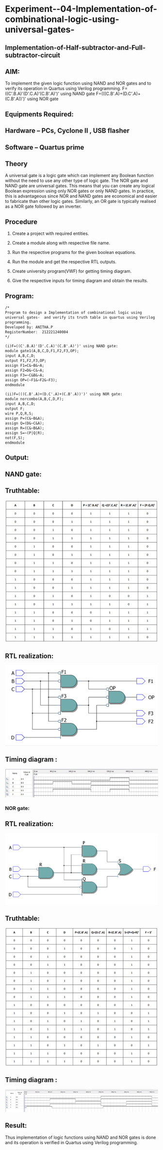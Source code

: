 # Experiment--04-Implementation-of-combinational-logic-using-universal-gates-
 ## Implementation-of-Half-subtractor-and-Full-subtractor-circuit
## AIM:
To implement the given logic function using NAND and NOR gates and to verify its operation in Quartus using Verilog programming.
F=((C'.B.A)'(D'.C.A)'(C.B'.A)')' using NAND gate
F=(((C.B'.A)+(D.C'.A)+(C.B'.A))')' using NOR gate


## Equipments Required:
## Hardware – PCs, Cyclone II , USB flasher
## Software – Quartus prime
## Theory

 A universal gate is a logic gate which can implement any Boolean function without the need to use any other type of logic gate. The NOR gate and NAND gate are universal gates. This means that you can create any logical Boolean expression using only NOR gates or only NAND gates. In practice, this is advantageous since NOR and NAND gates are economical and easier to fabricate than other logic gates. Similarly, an OR gate is typically realised as a NOR gate followed by an inverter.
 

## Procedure
1. Create a project with required entities.

2. Create a module along with respective file name.

3. Run the respective programs for the given boolean equations.

4. Run the module and get the respective RTL outputs.

5. Create university program(VWF) for getting timing diagram.

6. Give the respective inputs for timing diagram and obtain the results.



## Program:
```
/*
Program to design a Implementation of combinational logic using universal gates-  and verify its truth table in quartus using Verilog programming.
Developed by: ANITHA.P
RegisterNumber:  212221240004
*/
```
```
(i)F=((C'.B.A)'(D'.C.A)'(C.B'.A)')' using NAND gate:
module gate1(A,B,C,D,F1,F2,F3,OP);
input A,B,C,D;
output F1,F2,F3,OP;
assign F1=C&~B&~A;
assign F2=D&~C&~A;
assign F3=~C&B&~A;
assign OP=(~F1&~F2&~F3);
endmodule
```
```
(ii)F=(((C.B'.A)+(D.C'.A)+(C.B'.A))')' using NOR gate:
module norcombo(A,B,C,D,F);
input A,B,C,D;
output F;
wire P,Q,R,S;
assign P=(C&~B&A);
assign Q=(D&~C&A);
assign R=(C&~B&A);
assign S=~(P|Q|R);
not(F,S);
endmodule
```
## Output:
## NAND gate:

## Truthtable:
![output](./nandtt.png)

##  RTL realization:
![output](./nandss.png)
## Timing diagram :
![output](./nandwf.jpeg)
### NOR gate:
##  RTL realization:
![output](./norss.png)

## Truthtable:
![output](./nortt.png)

## Timing diagram :
![output](./norwf.jpeg)


## Result:
Thus implementation of logic functions using NAND and NOR gates is done and its operation is verified in Quartus using Verilog programming.
 
